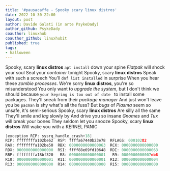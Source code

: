 ```yaml
---
title: '#pausacaffe - Spooky scary linux distros' 
date: 2022-10-30 22:00
layout: post 
author: Davide Galati (in arte PsykeDady)
author_github: PsykeDady
coauthor: linuxhub
coauthor_github: linuxhubit
published: true
tags: 
- halloween
---
```


Spooky, scary **linux distros**
`apt install` down your spine
*Flatpak* will shock your soul
Seal your *container* tonight
Spooky, scary **linux distros**
Speak with such a screech
You'll `dnf list installed` in surprise
When you hear these *zombie processes*.
We're sorry **linux distros**, you're so misunderstood
You only want to *upgrade the system*, but I don't think we should
because `your keyring is too out of date `
to install some packages.
They'll sneak from their *package manager*
And just won't leave you be
`pacman` is shy what's all the fuss?
But *bugs* of *Plasma* seem so unsafe, it's semi-serious
Spooky, scary **linux distros**
Are silly all the same
They'll smile and *lag* slowly by
And drive you so insane
*Gnomes* and *Tux* will break your bones
They seldom let you snooze
Spooky, scary **linux distros**
Will wake you with a KERNEL PANIC



```c
[exception RIP: sysrq_handle_crash+18]
RIP: ffffffffa102be62  RSP: ffffa67440b23e78  RFLAGS: 00010282
RAX: ffffffffa102be50  RBX: 0000000000000063  RCX: 0000000000000000
RDX: 0000000000000000  RSI: ffff88e69fd10648  RDI: 0000000000000063
RBP: ffffffffa18bf320   R8: 0000000000000001   R9: 0000000000007eb8
R10: 0000000000000001  R11: 0000000000000001  R12: 0000000000000004
R13: 0000000000000000  R14: 0000000000000000  R15: 0000000000000000
```